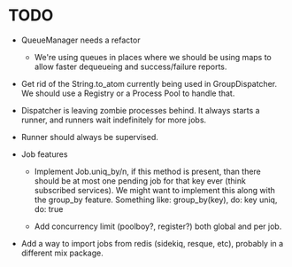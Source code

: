 # TODO

- QueueManager needs a refactor
  - We're using queues in places where we should be using maps to allow faster
    dequeueing and success/failure reports.

- Get rid of the String.to_atom currently being used in GroupDispatcher. We
  should use a Registry or a Process Pool to handle that.

- Dispatcher is leaving zombie processes behind. It always starts a runner, and
  runners wait indefinitely for more jobs.

- Runner should always be supervised.

- Job features
  - Implement Job.uniq_by/n, if this method is present, than there should be at
    most one pending job for that key ever (think subscribed services).
    We might want to implement this along with the group_by feature.
    Something like:
      group_by(key), do: key
      uniq, do: true

  - Add concurrency limit (poolboy?, register?) both global and per job.

- Add a way to import jobs from redis (sidekiq, resque, etc), probably in a
  different mix package.
